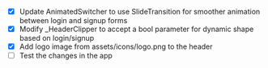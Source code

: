 - [x] Update AnimatedSwitcher to use SlideTransition for smoother animation between login and signup forms
- [x] Modify _HeaderClipper to accept a bool parameter for dynamic shape based on login/signup
- [x] Add logo image from assets/icons/logo.png to the header
- [ ] Test the changes in the app
